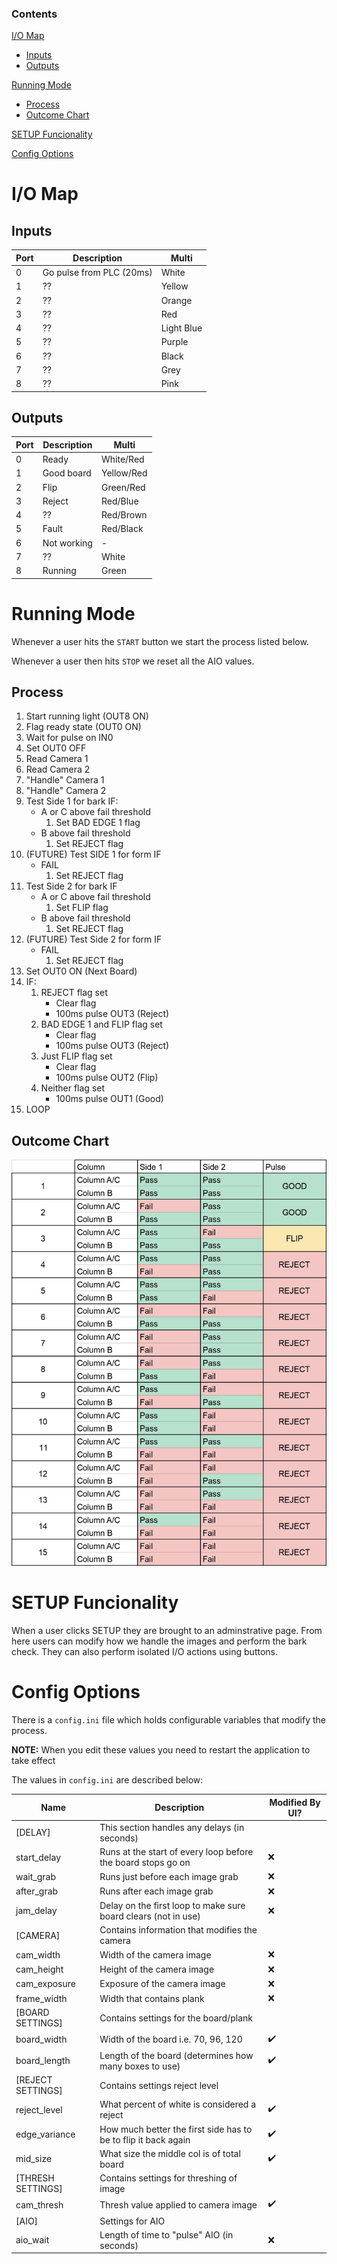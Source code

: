 ### Contents

[I/O Map](https://github.com/philLITERALLY/Pallet-Project#IO-Map)
* [Inputs](https://github.com/philLITERALLY/Pallet-Project#Inputs)
* [Outputs](https://github.com/philLITERALLY/Pallet-Project#Outputs)

[Running Mode](https://github.com/philLITERALLY/Pallet-Project#running-mode)
* [Process](https://github.com/philLITERALLY/Pallet-Project#process)
* [Outcome Chart](https://github.com/philLITERALLY/Pallet-Project#outcome-chart)

[SETUP Funcionality](https://github.com/philLITERALLY/Pallet-Project#setup-funcionality)

[Config Options](https://github.com/philLITERALLY/Pallet-Project#config-options)

# I/O Map

## Inputs

| Port | Description | Multi |
| -- | -- | -- |
| 0 | Go pulse from PLC (20ms) | White |
| 1 | ?? | Yellow |
| 2 | ?? | Orange |
| 3 | ?? | Red |
| 4 | ?? | Light Blue |
| 5 | ?? | Purple |
| 6 | ?? | Black |
| 7 | ?? | Grey |
| 8 | ?? | Pink |

## Outputs

| Port | Description | Multi |
| -- | -- | -- |
| 0 | Ready | White/Red |
| 1 | Good board | Yellow/Red |
| 2 | Flip | Green/Red |
| 3 | Reject | Red/Blue |
| 4 | ?? | Red/Brown |
| 5 | Fault | Red/Black |
| 6 | Not working | - |
| 7 | ?? | White |
| 8 | Running | Green |

# Running Mode

Whenever a user hits the `START` button we start the process listed below.

Whenever a user then hits `STOP` we reset all the AIO values.

## Process

1. Start running light (OUT8 ON)
2. Flag ready state (OUT0 ON)
3. Wait for pulse on IN0
4. Set OUT0 OFF
5. Read Camera 1
6. Read Camera 2
7. "Handle" Camera 1
8. "Handle" Camera 2
9. Test Side 1 for bark IF:
    - A or C above fail threshold
        1. Set BAD EDGE 1 flag
    - B above fail threshold
        1. Set REJECT flag
10. (FUTURE) Test SIDE 1 for form IF
    - FAIL
        1. Set REJECT flag
11. Test Side 2 for bark IF
    - A or C above fail threshold
        1. Set FLIP flag
    - B above fail threshold
        1. Set REJECT flag
12. (FUTURE) Test Side 2 for form IF
    - FAIL
        1. Set REJECT flag
13. Set OUT0 ON (Next Board)
14. IF:
    1. REJECT flag set
        - Clear flag
        - 100ms pulse OUT3 (Reject)
    2. BAD EDGE 1 and FLIP flag set
        - Clear flag
        - 100ms pulse OUT3 (Reject)
    3. Just FLIP flag set
        - Clear flag
        - 100ms pulse OUT2 (Flip)
    4. Neither flag set
        - 100ms pulse OUT1 (Good)
15. LOOP

## Outcome Chart

![Outcome Chart](/assets/Outcomes.png)

# SETUP Funcionality

When a user clicks SETUP they are brought to an adminstrative page. From here users can modify how we handle the images and perform the bark check. They can also perform isolated I/O actions using buttons.

# Config Options

There is a `config.ini` file which holds configurable variables that modify the process.

**NOTE:** When you edit these values you need to restart the application to take effect

The values in `config.ini` are described below:

| Name | Description | Modified By UI? |
| ------------- | ------------- | ------------- |
| [DELAY] | This section handles any delays (in seconds) | |
| start_delay | Runs at the start of every loop before the board stops go on | :x: |
| wait_grab | Runs just before each image grab | :x: |
| after_grab | Runs after each image grab | :x: |
| jam_delay | Delay on the first loop to make sure board clears (not in use) | :x: |
| [CAMERA] | Contains information that modifies the camera | |
| cam_width | Width of the camera image | :x: |
| cam_height | Height of the camera image | :x: |
| cam_exposure | Exposure of the camera image | :x: |
| frame_width | Width that contains plank | :x: |
| [BOARD SETTINGS] | Contains settings for the board/plank | |
| board_width | Width of the board i.e. 70, 96, 120 | :heavy_check_mark: |
| board_length | Length of the board (determines how many boxes to use) | :heavy_check_mark: |
| [REJECT SETTINGS] | Contains settings reject level | |
| reject_level | What percent of white is considered a reject | :heavy_check_mark: |
| edge_variance | How much better the first side has to be to flip it back again | :heavy_check_mark: |
| mid_size | What size the middle col is of total board | :heavy_check_mark: |
| [THRESH SETTINGS] | Contains settings for threshing of image | |
| cam_thresh | Thresh value applied to camera image | :heavy_check_mark: |
| [AIO] | Settings for AIO | |
| aio_wait | Length of time to "pulse" AIO (in seconds) | :x: |